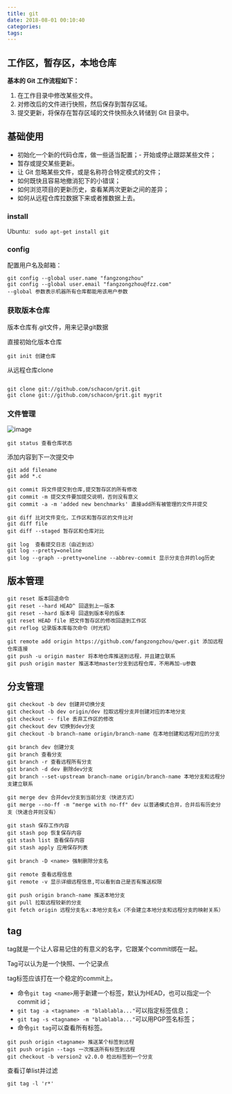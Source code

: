 ```yaml
---
title: git
date: 2018-08-01 00:10:40
categories:
tags:
---
```



## 工作区，暂存区，本地仓库
**基本的 Git 工作流程如下：**
1. 在工作目录中修改某些文件。
2. 对修改后的文件进行快照，然后保存到暂存区域。
3. 提交更新，将保存在暂存区域的文件快照永久转储到 Git 目录中。

## 基础使用
- 初始化一个新的代码仓库，做一些适当配置；- 开始或停止跟踪某些文件；
- 暂存或提交某些更新。
- 让 Git 忽略某些文件，或是名称符合特定模式的文件；
- 如何既快且容易地撤消犯下的小错误；
- 如何浏览项目的更新历史，查看某两次更新之间的差异；
- 如何从远程仓库拉数据下来或者推数据上去。

<!-- more -->
### install
Ubuntu:
``` sudo apt-get install git```

### config
配置用户名及邮箱：
```
git config --global user.name "fangzongzhou"
git config --global user.email "fangzongzhou@fzz.com"
--global 参数表示机器所有仓库都能用该用户参数
```

### 获取版本仓库
版本仓库有.git文件，用来记录git数据

直接初始化版本仓库
```
git init 创建仓库
```

从远程仓库clone
```

git clone git://github.com/schacon/grit.git
git clone git://github.com/schacon/grit.git mygrit
```


### 文件管理

![image](https://raw.githubusercontent.com/fangzongzhou/file/master/img/git/filelifecycle.png)
```
git status 查看仓库状态
```

添加内容到下一次提交中
```
git add filename
git add *.c
```

```
git commit 将文件提交到仓库,提交暂存区的所有修改
git commit -m 提交文件要加提交说明，否则没有意义
git commit -a -m 'added new benchmarks' 直接add所有被管理的文件并提交
```

```
git diff 比对文件变化，工作区和暂存区的文件比对
git diff file
git diff --staged 暂存区和仓库对比
```

```
git log  查看提交日志（由近到远）
git log --pretty=oneline
git log --graph --pretty=oneline --abbrev-commit 显示分支合并的log历史
```
## 版本管理
```
git reset 版本回退命令
git reset --hard HEAD^ 回退到上一版本
git reset --hard 版本号 回退到版本号的版本
git reset HEAD file 把文件暂存区的修改回退到工作区
git reflog 记录版本库每次命令（时光机）
```


```
git remote add origin https://github.com/fangzongzhou/qwer.git 添加远程仓库连接
git push -u origin master 将本地仓库推送到远程，并且建立联系
git push origin master 推送本地master分支到远程仓库，不用再加-u参数
```




## 分支管理

```
git checkout -b dev 创建并切换分支
git checkout -b dev origin/dev 拉取远程分支并创建对应的本地分支
git checkout -- file 丢弃工作区的修改
git checkout dev 切换到dev分支
git checkout -b branch-name origin/branch-name 在本地创建和远程对应的分支

git branch dev 创建分支
git branch 查看分支
git branch -r 查看远程所有分支
git branch -d dev 删除dev分支
git branch --set-upstream branch-name origin/branch-name 本地分支和远程分支建立联系

```


```
git merge dev 合并dev分支到当前分支（快进方式）
git merge --no-ff -m "merge with no-ff" dev 以普通模式合并，合并后有历史分支（快速合并则没有）
```

```
git stash 保存工作内容
git stash pop 恢复保存内容
git stash list 查看保存内容
git stash apply 应用保存列表
```
```
git branch -D <name> 强制删除分支名
```
```
git remote 查看远程信息
git remote -v 显示详细远程信息,可以看到自己是否有推送权限
```

```
git push origin branch-name 推送本地分支
git pull 拉取远程较新的分支
git fetch origin 远程分支名x:本地分支名x（不会建立本地分支和远程分支的映射关系）

```


## tag
tag就是一个让人容易记住的有意义的名字，它跟某个commit绑在一起。

Tag可以认为是一个快照、一个记录点

tag标签应该打在一个稳定的commit上。

- 命令```git tag <name>```用于新建一个标签，默认为HEAD，也可以指定一个commit id；
- ``` git tag -a <tagname> -m "blablabla..." ```可以指定标签信息；
- ```git tag -s <tagname> -m "blablabla..."```可以用PGP签名标签；
- 命令```git tag```可以查看所有标签。

```
git push origin <tagname> 推送某个标签到远程
git push origin --tags 一次推送所有标签到远程
git checkout -b version2 v2.0.0 检出标签到一个分支
```

查看订单list并过滤
```
git tag -l 'r*'
```
